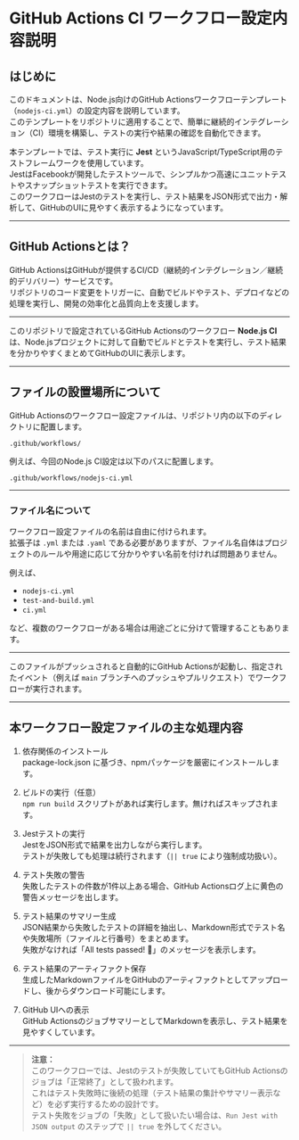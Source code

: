 # GitHub Actions CI ワークフロー設定内容説明

## はじめに

このドキュメントは、Node.js向けのGitHub Actionsワークフローテンプレート（`nodejs-ci.yml`）の設定内容を説明しています。  
このテンプレートをリポジトリに適用することで、簡単に継続的インテグレーション（CI）環境を構築し、テストの実行や結果の確認を自動化できます。

本テンプレートでは、テスト実行に **Jest** というJavaScript/TypeScript用のテストフレームワークを使用しています。  
JestはFacebookが開発したテストツールで、シンプルかつ高速にユニットテストやスナップショットテストを実行できます。  
このワークフローはJestのテストを実行し、テスト結果をJSON形式で出力・解析して、GitHubのUIに見やすく表示するようになっています。

---

## GitHub Actionsとは？

GitHub ActionsはGitHubが提供するCI/CD（継続的インテグレーション／継続的デリバリー）サービスです。  
リポジトリのコード変更をトリガーに、自動でビルドやテスト、デプロイなどの処理を実行し、開発の効率化と品質向上を支援します。

---

このリポジトリで設定されているGitHub Actionsのワークフロー **Node.js CI** は、Node.jsプロジェクトに対して自動でビルドとテストを実行し、テスト結果を分かりやすくまとめてGitHubのUIに表示します。

---

## ファイルの設置場所について

GitHub Actionsのワークフロー設定ファイルは、リポジトリ内の以下のディレクトリに配置します。

```
.github/workflows/
```

例えば、今回のNode.js CI設定は以下のパスに配置します。
```
.github/workflows/nodejs-ci.yml
```
---

### ファイル名について

ワークフロー設定ファイルの名前は自由に付けられます。  
拡張子は `.yml` または `.yaml` である必要がありますが、ファイル名自体はプロジェクトのルールや用途に応じて分かりやすい名前を付ければ問題ありません。

例えば、

- `nodejs-ci.yml`  
- `test-and-build.yml`  
- `ci.yml`

など、複数のワークフローがある場合は用途ごとに分けて管理することもあります。

---
このファイルがプッシュされると自動的にGitHub Actionsが起動し、指定されたイベント（例えば `main` ブランチへのプッシュやプルリクエスト）でワークフローが実行されます。

---

## 本ワークフロー設定ファイルの主な処理内容

1. 依存関係のインストール  
   package-lock.json に基づき、npmパッケージを厳密にインストールします。

2. ビルドの実行（任意）  
   `npm run build` スクリプトがあれば実行します。無ければスキップされます。

3. Jestテストの実行  
   JestをJSON形式で結果を出力しながら実行します。  
   テストが失敗しても処理は続行されます（`|| true` により強制成功扱い）。

4. テスト失敗の警告  
   失敗したテストの件数が1件以上ある場合、GitHub Actionsログ上に黄色の警告メッセージを出します。

5. テスト結果のサマリー生成  
   JSON結果から失敗したテストの詳細を抽出し、Markdown形式でテスト名や失敗場所（ファイルと行番号）をまとめます。  
   失敗がなければ「All tests passed! 🎉」のメッセージを表示します。

6. テスト結果のアーティファクト保存  
   生成したMarkdownファイルをGitHubのアーティファクトとしてアップロードし、後からダウンロード可能にします。

7. GitHub UIへの表示  
   GitHub ActionsのジョブサマリーとしてMarkdownを表示し、テスト結果を見やすくしています。

---

> **注意：**  
> このワークフローでは、Jestのテストが失敗していてもGitHub Actionsのジョブは「正常終了」として扱われます。  
> これはテスト失敗時に後続の処理（テスト結果の集計やサマリー表示など）を必ず実行するための設計です。  
> テスト失敗をジョブの「失敗」として扱いたい場合は、`Run Jest with JSON output` のステップで `|| true` を外してください。
